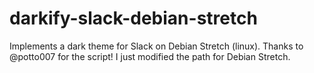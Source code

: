 # darkify-slack-debian-stretch
Implements a dark theme for Slack on Debian Stretch (linux).  Thanks to @potto007 for the script!  I just modified the path for Debian Stretch.  

